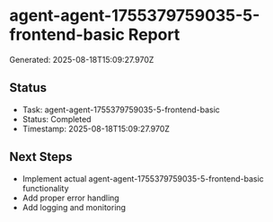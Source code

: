 # agent-agent-1755379759035-5-frontend-basic Report

Generated: 2025-08-18T15:09:27.970Z

## Status
- Task: agent-agent-1755379759035-5-frontend-basic
- Status: Completed
- Timestamp: 2025-08-18T15:09:27.970Z

## Next Steps
- Implement actual agent-agent-1755379759035-5-frontend-basic functionality
- Add proper error handling
- Add logging and monitoring
